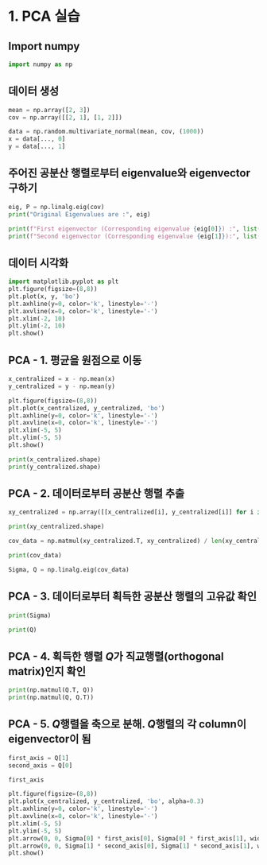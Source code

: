 # 1. PCA 실습

## Import numpy


```python
import numpy as np
```

## 데이터 생성


```python
mean = np.array([2, 3])
cov = np.array([[2, 1], [1, 2]])
```


```python
data = np.random.multivariate_normal(mean, cov, (1000))
x = data[..., 0]
y = data[..., 1]
```

## 주어진 공분산 행렬로부터 eigenvalue와 eigenvector 구하기


```python
eig, P = np.linalg.eig(cov)
print("Original Eigenvalues are :", eig)
```


```python
print(f"First eigenvector (Corresponding eigenvalue {eig[0]}) :", list(P[1]))
print(f"Second eigenvector (Corresponding eigenvalue {eig[1]}):", list(P[0]))
```

## 데이터 시각화


```python
import matplotlib.pyplot as plt
plt.figure(figsize=(8,8))
plt.plot(x, y, 'bo')
plt.axhline(y=0, color='k', linestyle='-')
plt.axvline(x=0, color='k', linestyle='-')
plt.xlim(-2, 10)
plt.ylim(-2, 10)
plt.show()
```

## PCA - 1. 평균을 원점으로 이동


```python
x_centralized = x - np.mean(x)
y_centralized = y - np.mean(y)
```


```python
plt.figure(figsize=(8,8))
plt.plot(x_centralized, y_centralized, 'bo')
plt.axhline(y=0, color='k', linestyle='-')
plt.axvline(x=0, color='k', linestyle='-')
plt.xlim(-5, 5)
plt.ylim(-5, 5)
plt.show()
```


```python
print(x_centralized.shape)
print(y_centralized.shape)
```

## PCA - 2. 데이터로부터 공분산 행렬 추출


```python
xy_centralized = np.array([[x_centralized[i], y_centralized[i]] for i in range(len(x_centralized))])
```


```python
print(xy_centralized.shape)
```


```python
cov_data = np.matmul(xy_centralized.T, xy_centralized) / len(xy_centralized)
```


```python
print(cov_data)
```


```python
Sigma, Q = np.linalg.eig(cov_data)
```

## PCA - 3. 데이터로부터 획득한 공분산 행렬의 고유값 확인


```python
print(Sigma)
```


```python
print(Q)
```

## PCA - 4. 획득한 행렬 $Q$가 직교행렬(orthogonal matrix)인지 확인


```python
print(np.matmul(Q.T, Q))
print(np.matmul(Q, Q.T))
```

## PCA - 5. $Q$행렬을 축으로 분해. $Q$행렬의 각 column이 eigenvector이 됨


```python
first_axis = Q[1]
second_axis = Q[0]
```


```python
first_axis
```


```python
plt.figure(figsize=(8,8))
plt.plot(x_centralized, y_centralized, 'bo', alpha=0.3)
plt.axhline(y=0, color='k', linestyle='-')
plt.axvline(x=0, color='k', linestyle='-')
plt.xlim(-5, 5)
plt.ylim(-5, 5)
plt.arrow(0, 0, Sigma[0] * first_axis[0], Sigma[0] * first_axis[1], width=0.1, color='r')
plt.arrow(0, 0, Sigma[1] * second_axis[0], Sigma[1] * second_axis[1], width=0.1, color='r')
plt.show()
```


```python

```
